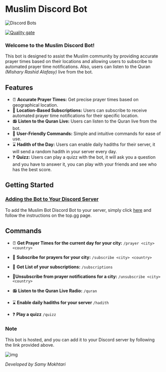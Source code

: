 # Muslim Discord Bot


![Discord Bots](https://top.gg/api/widget/servers/1183399354166415481.svg)

[![Quality gate](https://sonar.smokhtari.com/api/project_badges/quality_gate?project=Muslim-Bot&token=sqb_7c9ab38f18b13ebcb87e84e8566125685cdabc51)](https://sonar.smokhtari.com/dashboard?id=Muslim-Bot)

### Welcome to the Muslim Discord Bot! 
This bot is designed to assist the Muslim community by providing accurate prayer times based on their locations and allowing users to subscribe to automated prayer time notifications.
Also, users can listen to the Quran *(Mishary Rashid Alafasy)* live from the bot.

## Features

- ⏰ **Accurate Prayer Times:** Get precise prayer times based on geographical location.
- 🔔 **Location-Based Subscriptions:** Users can subscribe to receive automated prayer time notifications for their specific location.
- 📻 **Listen to the Quran Live:** Users can listen to the Quran live from the bot.
- 🙏 **User-Friendly Commands:** Simple and intuitive commands for ease of use.
- ⌛ **Hadith of the Day:** Users can enable daily hadiths for their server, it will send a random hadith in your server every day.
- ❓ **Quizz:** Users can play a quizz with the bot, it will ask you a question and you have to answer it, you can play with your friends and see who has the best score.

## Getting Started

### [Adding the Bot to Your Discord Server](https://top.gg/bot/1183399354166415481)

To add the Muslim Bot Discord Bot to your server, simply click [here](https://top.gg/bot/1183399354166415481) and follow the instructions on the top.gg page.

## Commands

- ⏰ **Get Prayer Times for the current day for your city:**
`/prayer <city> <country>`

- 🔔 **Subscribe for prayers for your city:**
`/subscribe <city> <country>`

- 📜 **Get List of your subscriptions:**
`/subscriptions`

- 🔕**Unsubscribe from prayer notifications for a city:**
`/unsubscribe <city> <country>`

- 📻 **Listen to the Quran Live Radio:**
`/quran`

- ⌛ **Enable daily hadiths for your server**
`/hadith`

- ❓ **Play a quizz**
`/quizz`

### Note

This bot is hosted, and you can add it to your Discord server by following the link provided above.


![img](https://media.istockphoto.com/id/157191730/photo/mosque-with-crescent-moon-at-dusk.jpg?s=612x612&w=0&k=20&c=jyWjRjylTcO8cO1cDVVfo-Y8sFuyroBKzIq8r2YKce0=)

*Developed by Samy Mokhtari*
